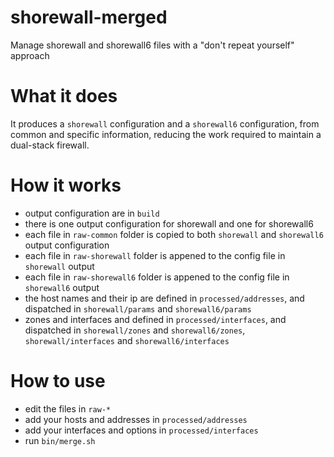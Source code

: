 # shorewall-merged

Manage shorewall and shorewall6 files with a "don't repeat yourself" approach

# What it does

It produces a `shorewall` configuration and a `shorewall6` configuration, from common and specific information, reducing the work required to maintain a dual-stack firewall.

# How it works

* output configuration are in `build`
* there is one output configuration for shorewall and one for shorewall6
* each file in `raw-common` folder is copied to both `shorewall` and `shorewall6` output configuration
* each file in `raw-shorewall` folder is appened to the config file in `shorewall` output
* each file in `raw-shorewall6` folder is appened to the config file in `shorewall6` output
* the host names and their ip are defined in `processed/addresses`, and dispatched in `shorewall/params` and `shorewall6/params`
* zones and interfaces and defined in `processed/interfaces`, and dispatched in `shorewall/zones` and `shorewall6/zones`, `shorewall/interfaces` and `shorewall6/interfaces`

# How to use

* edit the files in `raw-*`
* add your hosts and addresses in `processed/addresses`
* add your interfaces and options in `processed/interfaces`
* run `bin/merge.sh`
